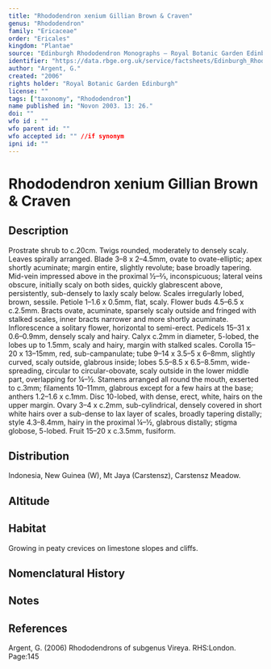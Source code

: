 ```yaml
---
title: "Rhododendron xenium Gillian Brown & Craven"
genus: "Rhododendron"
family: "Ericaceae"
order: "Ericales"
kingdom: "Plantae"
source: "Edinburgh Rhododendron Monographs – Royal Botanic Garden Edinburgh"
identifier: "https://data.rbge.org.uk/service/factsheets/Edinburgh_Rhododendron_Monographs.xhtml"
author: "Argent, G."
created: "2006"
rights holder: "Royal Botanic Garden Edinburgh"
license: ""
tags: ["taxonomy", "Rhododendron"]
name published in: "Novon 2003. 13: 26."
doi: ""
wfo id : ""
wfo parent id: ""
wfo accepted id: "" //if synonym                      
ipni id: ""
---
```


                       

# Rhododendron xenium Gillian Brown & Craven

## Description
Prostrate shrub to c.20cm. Twigs rounded, moderately to densely scaly. Leaves spirally arranged. Blade 3–8 x 2–4.5mm, ovate to ovate-elliptic; apex shortly acuminate; margin entire, slightly revolute; base broadly tapering. Mid-vein impressed above in the proximal ½–2⁄3, inconspicuous; lateral veins obscure, initially scaly on both sides, quickly glabrescent above, persistently, sub-densely to laxly scaly below. Scales irregularly lobed, brown, sessile. Petiole 1–1.6 x 0.5mm, flat, scaly. Flower buds 4.5–6.5 x c.2.5mm. Bracts ovate, acuminate, sparsely scaly outside and fringed with stalked scales, inner bracts narrower and more shortly acuminate. Inflorescence a solitary flower, horizontal to semi-erect. Pedicels 15–31 x 0.6–0.9mm, densely scaly and hairy. Calyx c.2mm in diameter, 5-lobed, the lobes up to 1.5mm, scaly and hairy, margin with stalked scales. Corolla 15–20 x 13–15mm, red, sub-campanulate; tube 9–14 x 3.5–5 x 6–8mm, slightly curved, scaly outside, glabrous inside; lobes 5.5–8.5 x 6.5–8.5mm, wide-spreading, circular to circular-obovate, scaly outside in the lower middle part, overlapping for ¼–½. Stamens arranged all round the mouth, exserted to c.3mm; filaments 10–11mm, glabrous except for a few hairs at the base; anthers 1.2–1.6 x c.1mm. Disc 10-lobed, with dense, erect, white, hairs on the upper margin. Ovary 3–4 x c.2mm, sub-cylindrical, densely covered in short white hairs over a sub-dense to lax layer of scales, broadly tapering distally; style 4.3–8.4mm, hairy in the proximal ¼–½, glabrous distally; stigma globose, 5-lobed. Fruit 15–20 x c.3.5mm, fusiform.

## Distribution
Indonesia, New Guinea (W), Mt Jaya (Carstensz), Carstensz Meadow.

## Altitude


## Habitat
Growing in peaty crevices on limestone slopes and cliffs.

## Nomenclatural History

                       
## Notes


## References

Argent, G. (2006) Rhododendrons of subgenus Vireya. RHS:London. Page:145
